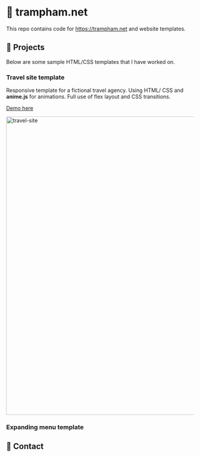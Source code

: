 # 👋 trampham.net

This repo contains code for https://trampham.net and website templates.

## 🔨 Projects

Below are some sample HTML/CSS templates that I have worked on.
### Travel site template

Responsive template for a fictional travel agency. Using HTML/ CSS and **anime.js** for animations. Full use of flex layout and CSS transitions.

<a href="https://trampham.net/travel-template" target="_blank">Demo here</a>

<img width="800" alt="travel-site" src="https://user-images.githubusercontent.com/88192771/127772989-55884e59-6000-4b9c-a3fe-e1d61601a310.PNG">

### Expanding menu template

## 📧 Contact
